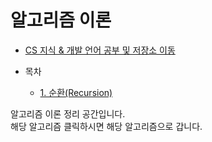 # 알고리즘 이론

* [CS 지식 & 개발 언어 공부 및 저장소 이동](https://github.com/Hasegos/backendStudy)

* 목차
    * [1. 순환(Recursion)](https://github.com/Hasegos/Study_CS/blob/master/Algorithm/Algorithm_Theory/Recursion/README.md)


알고리즘 이론 정리 공간입니다.  
해당 알고리즘 클릭하시면 해당 알고리즘으로 갑니다.  
